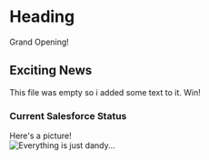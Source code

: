 # Heading
Grand Opening!

## Exciting News
This file was empty so i added some text to it. Win!

### Current Salesforce Status
Here's a picture!<br>
![Everything is just dandy...](https://miro.medium.com/v2/resize:fit:640/format:webp/1*JKzQY0IvWSReIXFrKFLXMg.jpeg)
